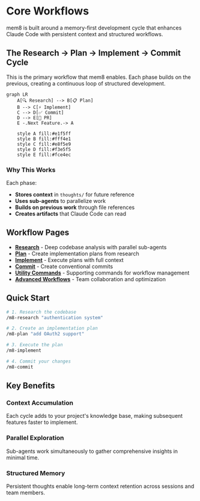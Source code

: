 # Core Workflows

mem8 is built around a memory-first development cycle that enhances Claude Code with persistent context and structured workflows.

## The Research → Plan → Implement → Commit Cycle

This is the primary workflow that mem8 enables. Each phase builds on the previous, creating a continuous loop of structured development.

```mermaid
graph LR
    A[🔍 Research] --> B[📋 Plan]
    B --> C[⚡ Implement]
    C --> D[✅ Commit]
    D --> E[🚀 PR]
    E -.Next Feature.-> A

    style A fill:#e1f5ff
    style B fill:#fff4e1
    style C fill:#e8f5e9
    style D fill:#f3e5f5
    style E fill:#fce4ec
```

### Why This Works

Each phase:
- **Stores context** in `thoughts/` for future reference
- **Uses sub-agents** to parallelize work
- **Builds on previous work** through file references
- **Creates artifacts** that Claude Code can read

## Workflow Pages

- **[Research](./research)** - Deep codebase analysis with parallel sub-agents
- **[Plan](./plan)** - Create implementation plans from research
- **[Implement](./implement)** - Execute plans with full context
- **[Commit](./m8-commit)** - Create conventional commits
- **[Utility Commands](./utility)** - Supporting commands for workflow management
- **[Advanced Workflows](./advanced)** - Team collaboration and optimization

## Quick Start

```bash
# 1. Research the codebase
/m8-research "authentication system"

# 2. Create an implementation plan
/m8-plan "add OAuth2 support"

# 3. Execute the plan
/m8-implement

# 4. Commit your changes
/m8-commit
```

## Key Benefits

### Context Accumulation
Each cycle adds to your project's knowledge base, making subsequent features faster to implement.

### Parallel Exploration
Sub-agents work simultaneously to gather comprehensive insights in minimal time.

### Structured Memory
Persistent thoughts enable long-term context retention across sessions and team members.
